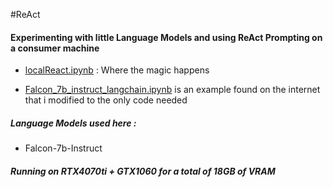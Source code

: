 #ReAct

#### Experimenting with little Language Models and using ReAct Prompting on a consumer machine

- [localReact.ipynb](./localReact.ipynb) : Where the magic happens

- [Falcon_7b_instruct_langchain.ipynb](./Falcon_7b_instruct_langchain.ipynb) is an example found on the internet that i modified to the only code needed



##### Language Models used here : 
- Falcon-7b-Instruct

##### Running on RTX4070ti + GTX1060 for a total of 18GB of VRAM 
